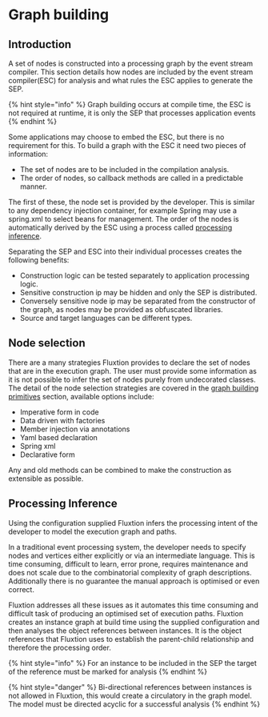 # Graph building

## Introduction

A set of nodes is constructed into a processing graph by the event stream compiler. This section details how nodes are included by the event stream compiler\(ESC\) for analysis and what rules the ESC applies to generate the SEP. 

{% hint style="info" %}
Graph building occurs at compile time, the ESC is not required at runtime, it is only the SEP that processes application events
{% endhint %}

Some applications may choose to embed the ESC, but there is no requirement for this. To build a graph with  the ESC it need two pieces of information:

* The set of nodes are to be included in the compilation analysis.
* The order of nodes, so callback methods are called in a predictable manner.

The first of these, the node set is provided by the developer. This is similar to any dependency injection container, for example Spring may use a spring.xml to select beans for management. The order of the nodes is automatically derived by the ESC using a process called [processing inference](graph-building.md#processing-inference).

Separating the SEP and ESC into their individual processes creates the following benefits:

* Construction logic can be tested separately to application processing logic.
* Sensitive construction ip may be hidden and only the SEP is distributed.
* Conversely sensitive node ip may be separated from the constructor of the graph, as nodes may be provided as obfuscated libraries.
* Source and target languages can be different types.

## Node selection

There are a many strategies Fluxtion provides to declare the set of nodes that are in the execution graph. The  user must provide some information as it is not possible to infer the set of nodes purely from undecorated classes. The detail of the node selection strategies are covered in the [graph building primitives](../../graph-building-primitives/) section, available options include:

* Imperative form in code
* Data driven with factories
* Member injection via annotations
* Yaml based declaration
* Spring xml
* Declarative form

Any and old methods can be combined to make the construction as extensible as possible.

## Processing Inference

Using the configuration supplied Fluxtion infers the processing intent of the developer to model the execution graph and paths. 

In a traditional event processing system, the developer needs to specify nodes and vertices either explicitly or via an intermediate language. This is time consuming, difficult to learn, error prone, requires maintenance and does not scale due to the combinatorial complexity of graph descriptions. Additionally there is no guarantee the manual approach is optimised or even correct. 

Fluxtion addresses all these issues as it automates this time consuming and difficult task of producing an optimised set of execution paths. Fluxtion creates an instance graph at build time using the supplied configuration and then analyses the object references between instances. It is the object references that Fluxtion uses to establish the parent-child relationship and therefore the processing order. 

{% hint style="info" %}
For an instance to be included in the SEP the target of the reference must be marked for analysis
{% endhint %}

{% hint style="danger" %}
Bi-directional references between instances is not allowed in Fluxtion, this would create a circulatory in the graph model. The model must be directed acyclic for a successful analysis
{% endhint %}

